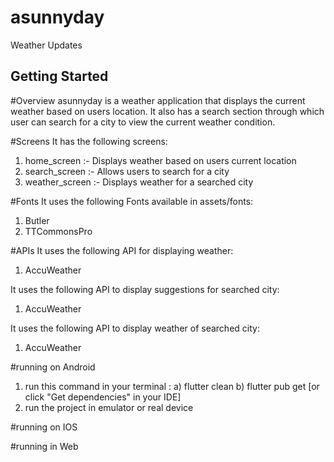 # asunnyday

Weather Updates

## Getting Started

#Overview
asunnyday is a weather application that displays the current
weather based on users location. It also has a search section
through which user can search for a city to view the current
weather condition.

#Screens
It has the following screens:
1) home_screen :- Displays weather based on users current location
2) search_screen :- Allows users to search for a city
3) weather_screen :- Displays weather for a searched city

#Fonts
It uses the following Fonts available in assets/fonts:
1) Butler
2) TTCommonsPro

#APIs
It uses the following API for displaying weather:
1) AccuWeather

It uses the following API to display suggestions for searched city:
1) AccuWeather

It uses the following API to display weather of searched city:
1) AccuWeather


#running on Android
1. run this command in your terminal :
   a) flutter clean
   b) flutter pub get [or click "Get dependencies" in your IDE]
2. run the project in emulator or real device


#running on IOS



#running in Web